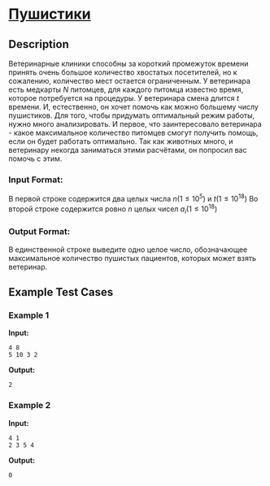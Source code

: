 # [Пушистики](link)

## Description

Ветеринарные клиники способны за короткий промежуток времени принять очень большое количество хвостатых посетителей, но к сожалению, количество мест остается ограниченным.
У ветеринара есть медкарты $N$ питомцев, для каждого питомца известно время, которое потребуется на процедуры. У ветеринара смена длится $t$ времени. И, естественно, он хочет помочь как можно большему числу пушистиков. Для того, чтобы придумать оптимальный режим работы, нужно много анализировать. И первое, что заинтересовало ветеринара - какое максимальное количество питомцев смогут получить помощь, если он будет работать оптимально. Так как животных много, и ветеринару некогда заниматься этими расчётами, он попросил вас помочь с этим.

### Input Format:

В первой строке содержится два целых числа $n$($1\le 10^5$) и $t$($1\le 10^{18}$)
Во второй строке содержится ровно $n$ целых чисел $a_i$($1\le 10^{18}$)


### Output Format:

В единственной строке выведите одно целое число, обозначающее максимальное количество пушистых пациентов, которых может взять ветеринар.

## Example Test Cases

### Example 1

**Input:**
```
4 8
5 10 3 2

```

**Output:**
```
2

```

### Example 2

**Input:**
```
4 1
2 3 5 4

```

**Output:**
```
0

```

